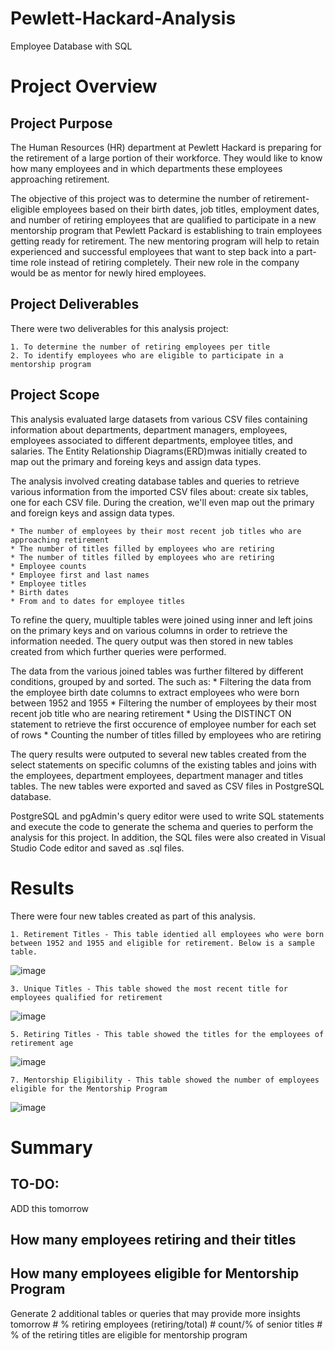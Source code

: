 # Pewlett-Hackard-Analysis
Employee Database with SQL

# Project Overview


## Project Purpose
The Human Resources (HR) department at Pewlett Hackard is preparing for the retirement of a large portion of their workforce. They would like to know how many employees and in which departments these employees approaching retirement.

The objective of this project was to determine the number of retirement-eligible employees based on their birth dates, job titles, employment dates, and number of retiring employees that are qualified to participate in a new mentorship program that Pewlett Packard is establishing to train employees getting ready for retirement. The new mentoring program will help to retain experienced and successful employees that want to step back into a part-time role instead of retiring completely. Their new role in the company would be as mentor for newly hired employees. 

## Project Deliverables
There were two deliverables for this analysis project:

    1. To determine the number of retiring employees per title
    2. To identify employees who are eligible to participate in a mentorship program

## Project Scope
This analysis evaluated large datasets from various CSV files containing information about departments, department managers, employees, employees associated to different departments, employee titles, and salaries. The Entity Relationship Diagrams(ERD)mwas initially created to map out the primary and foreing keys and assign data types.

The analysis involved creating database tables and queries to retrieve various information from the imported CSV files about:
    create six tables, one for each CSV file. During the creation, we'll even map out the primary and foreign keys and assign data types.
    
    
    * The number of employees by their most recent job titles who are approaching retirement
    * The number of titles filled by employees who are retiring
    * The number of titles filled by employees who are retiring
    * Employee counts
    * Employee first and last names
    * Employee titles
    * Birth dates 
    * From and to dates for employee titles

To refine the query, muultiple tables were joined using inner and left joins on the primary keys and on various columns in order to retrieve the information needed. The query output was then stored in new tables created from which further queries were performed.  

The data from the various joined tables was further filtered by different conditions, grouped by and sorted. The such as:
     * Filtering the data from the employee birth date columns to extract employees who were born between 1952 and 1955
     * Filtering the number of employees by their most recent job title who are nearing retirement
     * Using the DISTINCT ON statement to retrieve the first occurence of employee number for each set of rows
     * Counting the number of titles filled by employees who are retiring
     
The query results were outputed to several new tables created from the select statements on specific columns of the existing tables and joins with the employees, department employees, department manager and titles tables. The new tables were exported and saved as CSV files in PostgreSQL database.

PostgreSQL and pgAdmin's query editor were used to write SQL statements and execute the code to generate the schema and queries to perform the analysis for this project. In addition, the SQL files were also created in Visual Studio Code editor and saved as .sql files.

# Results
There were four new tables created as part of this analysis.


    1. Retirement Titles - This table identied all employees who were born between 1952 and 1955 and eligible for retirement. Below is a sample table.


![image](https://user-images.githubusercontent.com/80140082/116802294-8bc32280-aac6-11eb-82b5-952f3a1b9ead.png)

    3. Unique Titles - This table showed the most recent title for employees qualified for retirement


![image](https://user-images.githubusercontent.com/80140082/116802349-e78dab80-aac6-11eb-9078-e2f26d4f1940.png)



    5. Retiring Titles - This table showed the titles for the employees of retirement age
    

![image](https://user-images.githubusercontent.com/80140082/116802328-cdec6400-aac6-11eb-875d-3df3f3fa67b0.png)

    7. Mentorship Eligibility - This table showed the number of employees eligible for the Mentorship Program


![image](https://user-images.githubusercontent.com/80140082/116802356-f4aa9a80-aac6-11eb-8fca-87cc158fc727.png)


# Summary

## TO-DO:
ADD this tomorrow
## How many employees retiring and their titles
## How many employees eligible for Mentorship Program


Generate 2 additional tables or queries that may provide more insights tomorrow
    # % retiring employees (retiring/total)
    # count/% of senior titles
    # % of the retiring titles are eligible for mentorship program

       
